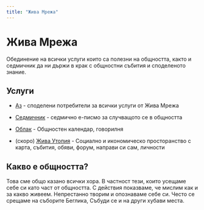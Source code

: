 ```yaml
---
title: "Жива Мрежа"
---
```


# Жива Мрежа

Обединение на всички услуги които са полезни на общността, както и седмичник да ни държи в крак с общностни събития и споделеното знание.

## Услуги

* [Аз](https://az.zhiva.be) - споделени потребители за всички услуги от Жива Мрежа

* [Седмичник](https://7.zhiva.be) - седмично е-писмо за случващото се в общността

* [Облак](https://oblak.otselo.eu) - Общностен календар, говорилня

* (скоро) [Жива Утопия](https://utopiabg.life) - Социално и икономическо просторанство с карта, събития, обяви, форум, направи си сам, личности

## Какво е общността?

Това сме общо казано всички хора. В частност тези, които усещаме себе си като част от общността. С действия показваме, че мислим как и за какво живеем. Непрестанно творим и опознаваме себе си. Често се срещаме на съборите Беглика, Събуди се и на други хубави места. 
